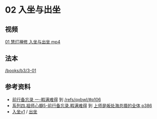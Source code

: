 # 02 入坐与出坐

## 视频


[01 慧灯禅修 入坐与出坐 mp4](http://huidengchanxiu.net/jmy/%e6%85%a7%e7%81%af%e7%a6%85%e4%bf%ae%e8%af%be/%e6%85%a7%e7%81%af%e7%a6%85%e4%bf%ae%e8%af%be%e7%ac%ac%e4%b8%89%e5%86%8c/01%20%e6%85%a7%e7%81%af%e7%a6%85%e4%bf%ae%e8%af%be1%20%e5%85%a5%e5%9d%90%e4%b8%8e%e5%87%ba%e5%9d%90.mp4)


## 法本

[/books/b3/3-01](/books/b3/3-01)

## 参考资料

- [前行备忘录 一-暇满难得](/refs/qxbwl/#一-暇满难得)  到  [/refs/qxbwl/#p106](/refs/qxbwl/#p106)
- [系列四.祖师心髓5-前行备忘录.暇满难得](/refs/xmfw/s4-zsxs5-qxbwl-xmnd) 到 [上师是皈处海总摄的全体 p386](/refs/xmfw/s4-zsxs5-qxbwl-xmnd#p386)
- [入坐v1](http://huidengchanxiu.net/hdv/v/%e5%85%a5%e5%9d%90v1.mp4) / [出坐](http://huidengchanxiu.net/hdv/v/%e5%87%ba%e5%9d%90.mp4)